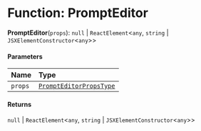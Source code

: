 # Function: PromptEditor

**PromptEditor**(`props`): `null` | `ReactElement`<`any`, `string` | `JSXElementConstructor`<`any`>>

#### Parameters

| Name | Type |
| :------ | :------ |
| `props` | [`PromptEditorPropsType`](/auto-docs/form-materials/interfaces/PromptEditorPropsType.md) |

#### Returns

`null` | `ReactElement`<`any`, `string` | `JSXElementConstructor`<`any`>>
